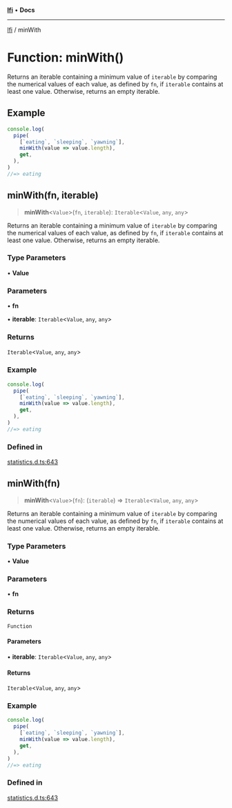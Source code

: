 [**lfi**](../readme.md) • **Docs**

***

[lfi](../globals.md) / minWith

# Function: minWith()

Returns an iterable containing a minimum value of `iterable` by comparing the
numerical values of each value, as defined by `fn`, if `iterable` contains at
least one value. Otherwise, returns an empty iterable.

## Example

```js
console.log(
  pipe(
    [`eating`, `sleeping`, `yawning`],
    minWith(value => value.length),
    get,
  ),
)
//=> eating
```

## minWith(fn, iterable)

> **minWith**\<`Value`\>(`fn`, `iterable`): `Iterable`\<`Value`, `any`, `any`\>

Returns an iterable containing a minimum value of `iterable` by comparing the
numerical values of each value, as defined by `fn`, if `iterable` contains at
least one value. Otherwise, returns an empty iterable.

### Type Parameters

• **Value**

### Parameters

• **fn**

• **iterable**: `Iterable`\<`Value`, `any`, `any`\>

### Returns

`Iterable`\<`Value`, `any`, `any`\>

### Example

```js
console.log(
  pipe(
    [`eating`, `sleeping`, `yawning`],
    minWith(value => value.length),
    get,
  ),
)
//=> eating
```

### Defined in

[statistics.d.ts:643](https://github.com/TomerAberbach/lfi/blob/95b3b82a9fc32cec65089cf86d003d7620dc44fc/src/operations/statistics.d.ts#L643)

## minWith(fn)

> **minWith**\<`Value`\>(`fn`): (`iterable`) => `Iterable`\<`Value`, `any`, `any`\>

Returns an iterable containing a minimum value of `iterable` by comparing the
numerical values of each value, as defined by `fn`, if `iterable` contains at
least one value. Otherwise, returns an empty iterable.

### Type Parameters

• **Value**

### Parameters

• **fn**

### Returns

`Function`

#### Parameters

• **iterable**: `Iterable`\<`Value`, `any`, `any`\>

#### Returns

`Iterable`\<`Value`, `any`, `any`\>

### Example

```js
console.log(
  pipe(
    [`eating`, `sleeping`, `yawning`],
    minWith(value => value.length),
    get,
  ),
)
//=> eating
```

### Defined in

[statistics.d.ts:643](https://github.com/TomerAberbach/lfi/blob/95b3b82a9fc32cec65089cf86d003d7620dc44fc/src/operations/statistics.d.ts#L643)
